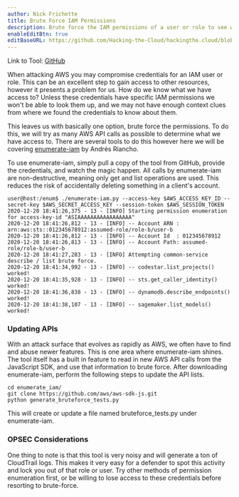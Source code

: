```yaml
---
author: Nick Frichette
title: Brute Force IAM Permissions
description: Brute force the IAM permissions of a user or role to see what you have access to.
enableEditBtn: true
editBaseURL: https://github.com/Hacking-the-Cloud/hackingthe.cloud/blob/main/content
---
```

Link to Tool: [GitHub](https://github.com/andresriancho/enumerate-iam)

When attacking AWS you may compromise credentials for an IAM user or role. This can be an excellent step to gain access to other resources, however it presents a problem for us. How do we know what we have access to? Unless these credentials have specific IAM permissions we won't be able to look them up, and we may not have enough context clues from where we found the credentials to know about them. 

This leaves us with basically one option, brute force the permissions. To do this, we will try as many AWS API calls as possible to determine what we have access to. There are several tools to do this however here we will be covering [enumerate-iam](https://github.com/andresriancho/enumerate-iam) by Andrés Riancho.

To use enumerate-iam, simply pull a copy of the tool from GitHub, provide the credentials, and watch the magic happen. All calls by enumerate-iam are non-destructive, meaning only get and list operations are used. This reduces the risk of accidentally deleting something in a client's account.

```
user@host:/enum$ ./enumerate-iam.py --access-key $AWS_ACCESS_KEY_ID --secret-key $AWS_SECRET_ACCESS_KEY --session-token $AWS_SESSION_TOKEN
2020-12-20 18:41:26,375 - 13 - [INFO] Starting permission enumeration for access-key-id "ASIAAAAAAAAAAAAAAAAA"
2020-12-20 18:41:26,812 - 13 - [INFO] -- Account ARN : arn:aws:sts::012345678912:assumed-role/role-b/user-b
2020-12-20 18:41:26,812 - 13 - [INFO] -- Account Id  : 012345678912
2020-12-20 18:41:26,813 - 13 - [INFO] -- Account Path: assumed-role/role-b/user-b
2020-12-20 18:41:27,283 - 13 - [INFO] Attempting common-service describe / list brute force.
2020-12-20 18:41:34,992 - 13 - [INFO] -- codestar.list_projects() worked!
2020-12-20 18:41:35,928 - 13 - [INFO] -- sts.get_caller_identity() worked!
2020-12-20 18:41:36,838 - 13 - [INFO] -- dynamodb.describe_endpoints() worked!
2020-12-20 18:41:38,107 - 13 - [INFO] -- sagemaker.list_models() worked!
```

### Updating APIs
With an attack surface that evolves as rapidly as AWS, we often have to find and abuse newer features. This is one area where enumerate-iam shines. The tool itself has a built in feature to read in new AWS API calls from the JavaScript SDK, and use that information to brute force. After downloading enumerate-iam, perform the following steps to update the API lists.

```
cd enumerate_iam/
git clone https://github.com/aws/aws-sdk-js.git
python generate_bruteforce_tests.py
```

This will create or update a file named bruteforce_tests.py under enumerate-iam.

### OPSEC Considerations
One thing to note is that this tool is very noisy and will generate a ton of CloudTrail logs. This makes it very easy for a defender to spot this activity and lock you out of that role or user. Try other methods of permission enumeration first, or be willing to lose access to these credentials before resorting to brute-force. 